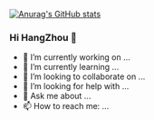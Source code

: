 [![Anurag's GitHub stats](https://github-readme-stats.vercel.app/api?username=rzhAvenir)](https://github.com/anuraghazra/github-readme-stats)
### Hi HangZhou 👋
- 🔭 I’m currently working on ...
- 🌱 I’m currently learning ...
- 👯 I’m looking to collaborate on ...
- 🤔 I’m looking for help with ...
- 💬 Ask me about ...
- 📫 How to reach me: ...
